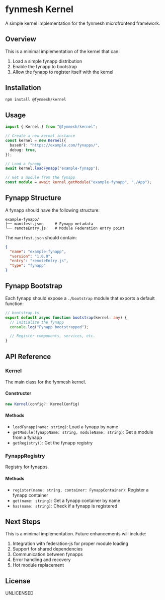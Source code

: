 # fynmesh Kernel

A simple kernel implementation for the fynmesh microfrontend framework.

## Overview

This is a minimal implementation of the kernel that can:

1. Load a simple fynapp distribution
2. Enable the fynapp to bootstrap
3. Allow the fynapp to register itself with the kernel

## Installation

```bash
npm install @fynmesh/kernel
```

## Usage

```typescript
import { Kernel } from "@fynmesh/kernel";

// Create a new kernel instance
const kernel = new Kernel({
  baseUrl: "https://example.com/fynapps/",
  debug: true,
});

// Load a fynapp
await kernel.loadFynapp("example-fynapp");

// Get a module from the fynapp
const module = await kernel.getModule("example-fynapp", "./App");
```

## Fynapp Structure

A fynapp should have the following structure:

```
example-fynapp/
├── manifest.json     # Fynapp metadata
└── remoteEntry.js    # Module Federation entry point
```

The `manifest.json` should contain:

```json
{
  "name": "example-fynapp",
  "version": "1.0.0",
  "entry": "remoteEntry.js",
  "type": "fynapp"
}
```

## Fynapp Bootstrap

Each fynapp should expose a `./bootstrap` module that exports a default function:

```typescript
// bootstrap.ts
export default async function bootstrap(kernel: any) {
  // Initialize the fynapp
  console.log("Fynapp bootstrapped");

  // Register components, services, etc.
}
```

## API Reference

### Kernel

The main class for the fynmesh kernel.

#### Constructor

```typescript
new Kernel(config?: KernelConfig)
```

#### Methods

- `loadFynapp(name: string)`: Load a fynapp by name
- `getModule(fynappName: string, moduleName: string)`: Get a module from a fynapp
- `getRegistry()`: Get the fynapp registry

### FynappRegistry

Registry for fynapps.

#### Methods

- `register(name: string, container: FynappContainer)`: Register a fynapp container
- `get(name: string)`: Get a fynapp container by name
- `has(name: string)`: Check if a fynapp is registered

## Next Steps

This is a minimal implementation. Future enhancements will include:

1. Integration with federation-js for proper module loading
2. Support for shared dependencies
3. Communication between fynapps
4. Error handling and recovery
5. Hot module replacement

## License

UNLICENSED
